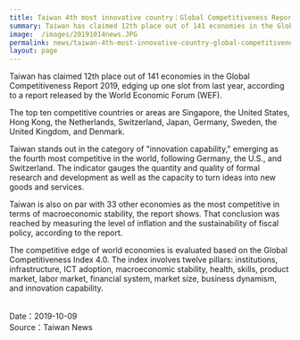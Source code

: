 ```yaml
---
title: Taiwan 4th most innovative country：Global Competitiveness Report 2019
summary: Taiwan has claimed 12th place out of 141 economies in the Global Competitiveness Report 2019, edging up one slot from last year, according to a report released by the World Economic Forum (WEF).
image:  /images/20191014news.JPG
permalink: news/taiwan-4th-most-innovative-country-global-competitiveness-report-2019/
layout: page
---
```

Taiwan has claimed 12th place out of 141 economies in the Global Competitiveness Report 2019, edging up one slot from last year, according to a report released by the World Economic Forum (WEF).

The top ten competitive countries or areas are Singapore, the United States, Hong Kong, the Netherlands, Switzerland, Japan, Germany, Sweden, the United Kingdom, and Denmark.

Taiwan stands out in the category of "innovation capability," emerging as the fourth most competitive in the world, following Germany, the U.S., and Switzerland. The indicator gauges the quantity and quality of formal research and development as well as the capacity to turn ideas into new goods and services.

Taiwan is also on par with 33 other economies as the most competitive in terms of macroeconomic stability, the report shows. That conclusion was reached by measuring the level of inflation and the sustainability of fiscal policy, according to the report.

The competitive edge of world economies is evaluated based on the Global Competitiveness Index 4.0. The index involves twelve pillars: institutions, infrastructure, ICT adoption, macroeconomic stability, health, skills, product market, labor market, financial system, market size, business dynamism, and innovation capability.

<br/>
Date：2019-10-09
<br/>
Source：Taiwan News
